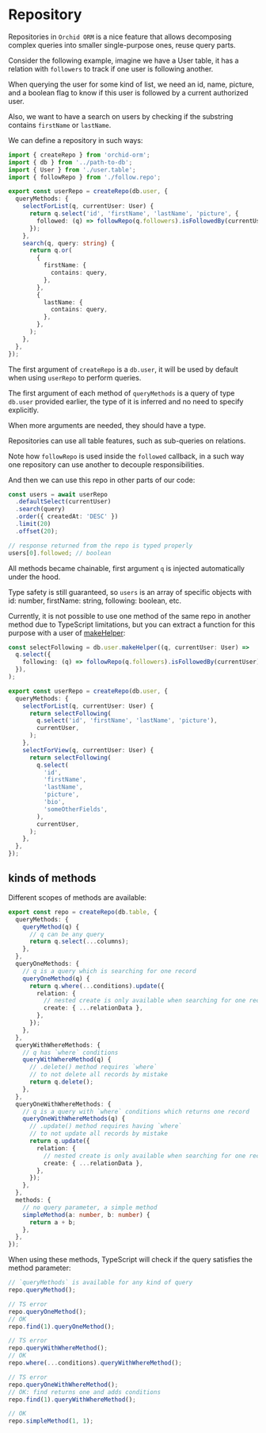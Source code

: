 # Repository

Repositories in `Orchid ORM` is a nice feature that allows decomposing complex queries into smaller single-purpose ones,
reuse query parts.

Consider the following example, imagine we have a User table, it has a relation with `followers` to track if one user is following another.

When querying the user for some kind of list, we need an id, name, picture, and a boolean flag to know if this user is followed by a current authorized user.

Also, we want to have a search on users by checking if the substring contains `firstName` or `lastName`.

We can define a repository in such ways:

```ts
import { createRepo } from 'orchid-orm';
import { db } from '../path-to-db';
import { User } from './user.table';
import { followRepo } from './follow.repo';

export const userRepo = createRepo(db.user, {
  queryMethods: {
    selectForList(q, currentUser: User) {
      return q.select('id', 'firstName', 'lastName', 'picture', {
        followed: (q) => followRepo(q.followers).isFollowedBy(currentUser),
      });
    },
    search(q, query: string) {
      return q.or(
        {
          firstName: {
            contains: query,
          },
        },
        {
          lastName: {
            contains: query,
          },
        },
      );
    },
  },
});
```

The first argument of `createRepo` is a `db.user`, it will be used by default when using `userRepo` to perform queries.

The first argument of each method of `queryMethods` is a query of type `db.user` provided earlier,
the type of it is inferred and no need to specify explicitly.

When more arguments are needed, they should have a type.

Repositories can use all table features, such as sub-queries on relations.

Note how `followRepo` is used inside the `followed` callback, in a such way one repository can use another to decouple responsibilities.

And then we can use this repo in other parts of our code:

```ts
const users = await userRepo
  .defaultSelect(currentUser)
  .search(query)
  .order({ createdAt: 'DESC' })
  .limit(20)
  .offset(20);

// response returned from the repo is typed properly
users[0].followed; // boolean
```

All methods became chainable, first argument `q` is injected automatically under the hood.

Type safety is still guaranteed, so `users` is an array of specific objects with id: number, firstName: string, following: boolean, etc.

Currently, it is not possible to use one method of the same repo in another method due to TypeScript limitations,
but you can extract a function for this purpose with a user of [makeHelper](/guide/query-methods#makeHelper):

```ts
const selectFollowing = db.user.makeHelper((q, currentUser: User) =>
  q.select({
    following: (q) => followRepo(q.followers).isFollowedBy(currentUser),
  }),
);

export const userRepo = createRepo(db.user, {
  queryMethods: {
    selectForList(q, currentUser: User) {
      return selectFollowing(
        q.select('id', 'firstName', 'lastName', 'picture'),
        currentUser,
      );
    },
    selectForView(q, currentUser: User) {
      return selectFollowing(
        q.select(
          'id',
          'firstName',
          'lastName',
          'picture',
          'bio',
          'someOtherFields',
        ),
        currentUser,
      );
    },
  },
});
```

## kinds of methods

Different scopes of methods are available:

```ts
export const repo = createRepo(db.table, {
  queryMethods: {
    queryMethod(q) {
      // q can be any query
      return q.select(...columns);
    },
  },
  queryOneMethods: {
    // q is a query which is searching for one record
    queryOneMethod(q) {
      return q.where(...conditions).update({
        relation: {
          // nested create is only available when searching for one record
          create: { ...relationData },
        },
      });
    },
  },
  queryWithWhereMethods: {
    // q has `where` conditions
    queryWithWhereMethod(q) {
      // .delete() method requires `where`
      // to not delete all records by mistake
      return q.delete();
    },
  },
  queryOneWithWhereMethods: {
    // q is a query with `where` conditions which returns one record
    queryOneWithWhereMethods(q) {
      // .update() method requires having `where`
      // to not update all records by mistake
      return q.update({
        relation: {
          // nested create is only available when searching for one record
          create: { ...relationData },
        },
      });
    },
  },
  methods: {
    // no query parameter, a simple method
    simpleMethod(a: number, b: number) {
      return a + b;
    },
  },
});
```

When using these methods, TypeScript will check if the query satisfies the method parameter:

```ts
// `queryMethods` is available for any kind of query
repo.queryMethod();

// TS error
repo.queryOneMethod();
// OK
repo.find(1).queryOneMethod();

// TS error
repo.queryWithWhereMethod();
// OK
repo.where(...conditions).queryWithWhereMethod();

// TS error
repo.queryOneWithWhereMethod();
// OK: find returns one and adds conditions
repo.find(1).queryWithWhereMethod();

// OK
repo.simpleMethod(1, 1);
```
